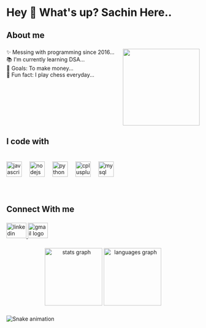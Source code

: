<h1 align="left">Hey 👋 What's up? Sachin Here..</h1>

###

<h2 align="left">About me</h2>

###

<img align="right" height="200" src="https://media3.giphy.com/media/26tn33aiTi1jkl6H6/giphy.gif?cid=ecf05e47np08nd84l265vuk9hbzkpydh0hirr4jb2c0ir0s2&ep=v1_gifs_search&rid=giphy.gif&ct=g"  />

###

<p align="left">✨ Messing with programming since 2016...<br>📚 I'm currently learning DSA...<br>🎯 Goals: To make money...<br>🎲 Fun fact: I play chess everyday...</p>

###

<br clear="both">

<h2 align="left">I code with</h2>

###

<br clear="both">

<div align="left">
  <img src="https://cdn.jsdelivr.net/gh/devicons/devicon/icons/javascript/javascript-original.svg" height="40" alt="javascript logo"  />
  <img width="12" />
  <img src="https://cdn.jsdelivr.net/gh/devicons/devicon/icons/nodejs/nodejs-original.svg" height="40" alt="nodejs logo"  />
  <img width="12" />
  <img src="https://cdn.jsdelivr.net/gh/devicons/devicon/icons/python/python-original.svg" height="40" alt="python logo"  />
  <img width="12" />
  <img src="https://cdn.jsdelivr.net/gh/devicons/devicon/icons/cplusplus/cplusplus-original.svg" height="40" alt="cplusplus logo"  />
  <img width="12" />
  <img src="https://cdn.jsdelivr.net/gh/devicons/devicon/icons/mysql/mysql-original.svg" height="40" alt="mysql logo"  />
</div>

###

<br clear="both">

<h2 align="left">Connect With me</h2>

###

<div align="left">
  <a href="https://www.linkedin.com/in/sachin-r-56479b123" target="_blank">
    <img src="https://raw.githubusercontent.com/maurodesouza/profile-readme-generator/master/src/assets/icons/social/linkedin/default.svg" width="52" height="40" alt="linkedin logo"  />
  </a>
  <a href="sachin.rathod.sr904@gmail.com" target="_blank">
    <img src="https://raw.githubusercontent.com/maurodesouza/profile-readme-generator/master/src/assets/icons/social/gmail/default.svg" width="52" height="40" alt="gmail logo"  />
  </a>
</div>

###

<div align="center">
  <img src="https://github-readme-stats.vercel.app/api?username=srathod19&hide_title=false&hide_rank=false&show_icons=true&include_all_commits=true&count_private=true&disable_animations=false&theme=dark&locale=en&hide_border=false&order=1" height="150" alt="stats graph"  />
  <img src="https://github-readme-stats.vercel.app/api/top-langs?username=srathod19&locale=en&hide_title=false&layout=compact&card_width=320&langs_count=5&theme=dark&hide_border=false&order=2" height="150" alt="languages graph"  />
</div>

###

<img src="https://raw.githubusercontent.com/srathod19/srathod19/output/snake.svg" alt="Snake animation" />

###
